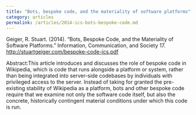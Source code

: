 ```yaml
---
title: "Bots, bespoke code, and the materiality of software platforms"
category: articles
permalink: /articles/2014-ics-bots-bespoke-code.md
---
```


Geiger, R. Stuart. (2014). “Bots, Bespoke Code, and the Materiality of Software Platforms.” Information, Communication, and Society 17.  http://stuartgeiger.com/bespoke-code-ics.pdf

Abstract:This article introduces and discusses the role of bespoke code in Wikipedia, which is code that runs alongside a platform or system, rather than being integrated into server-side codebases by individuals with privileged access to the server. Instead of taking for granted the pre-existing stability of Wikipedia as a platform, bots and other bespoke code require that we examine not only the software code itself, but also the concrete, historically contingent material conditions under which this code is run.

